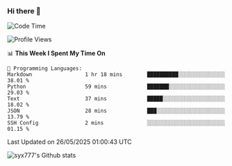 ### Hi there 👋

<!--
**syx777/syx777** is a ✨ _special_ ✨ repository because its `README.md` (this file) appears on your GitHub profile.

Here are some ideas to get you started:

- 🔭 I’m currently working on ...
- 🌱 I’m currently learning ...
- 👯 I’m looking to collaborate on ...
- 🤔 I’m looking for help with ...
- 💬 Ask me about ...
- 📫 How to reach me: ...
- 😄 Pronouns: ...
- ⚡ Fun fact: ...
-->
<!--START_SECTION:waka-->
![Code Time](http://img.shields.io/badge/Code%20Time-356%20hrs%2039%20mins-blue)

![Profile Views](http://img.shields.io/badge/Profile%20Views-0-blue)

📊 **This Week I Spent My Time On** 

```text
💬 Programming Languages: 
Markdown                 1 hr 18 mins        ██████████░░░░░░░░░░░░░░░   38.01 % 
Python                   59 mins             ███████░░░░░░░░░░░░░░░░░░   29.03 % 
Text                     37 mins             █████░░░░░░░░░░░░░░░░░░░░   18.02 % 
JSON                     28 mins             ███░░░░░░░░░░░░░░░░░░░░░░   13.79 % 
SSH Config               2 mins              ░░░░░░░░░░░░░░░░░░░░░░░░░   01.15 % 
```


 Last Updated on 26/05/2025 01:00:43 UTC
<!--END_SECTION:waka-->

![syx777's Github stats](https://github-readme-stats-syx777.vercel.app/api?username=syx777&show_icons=true&count_private=true)
